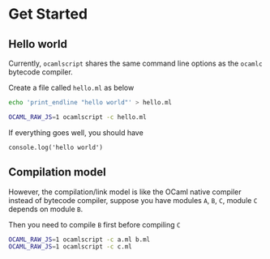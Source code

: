# Get Started

## Hello world

Currently, `ocamlscript` shares the same command line options as the `ocamlc`
bytecode compiler.

Create a file called `hello.ml` as below

```sh
echo 'print_endline "hello world"' > hello.ml
```

```sh
OCAML_RAW_JS=1 ocamlscript -c hello.ml
```

If everything goes well, you should have

```
console.log('hello world')
```

## Compilation model

However, the compilation/link model is like the OCaml native compiler
instead of bytecode compiler, suppose you have modules `A`, `B`, `C`,
module `C` depends on module `B`.

Then you need to compile `B` first before compiling `C`

```sh
OCAML_RAW_JS=1 ocamlscript -c a.ml b.ml
OCAML_RAW_JS=1 ocamlscript -c c.ml
```


